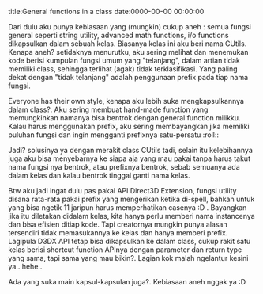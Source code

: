 title:General functions in a class
date:0000-00-00 00:00:00

Dari dulu aku punya kebiasaan yang (mungkin) cukup aneh : semua fungsi general seperti string utility, advanced math functions, i/o functions dikapsulkan dalam sebuah kelas. Biasanya kelas ini aku beri nama CUtils. Kenapa aneh? setidaknya menurutku, aku sering melihat dan menemukan kode berisi kumpulan fungsi umum yang "telanjang", dalam artian tidak memiliki class, sehingga terlihat (agak) tidak terklasifikasi. Yang paling dekat dengan "tidak telanjang" adalah penggunaan prefix pada tiap nama fungsi.

Everyone has their own style, kenapa aku lebih suka mengkapsulkannya dalam class?. Aku sering membuat hand-made function yang memungkinkan namanya bisa bentrok dengan general function milikku. Kalau harus menggunakan prefix, aku sering membayangkan jika memiliki puluhan fungsi dan ingin mengganti prefixnya satu-persatu :roll::

Jadi? solusinya ya dengan merakit class CUtils tadi, selain itu kelebihannya juga aku bisa menyebarnya ke siapa aja yang mau pakai tanpa harus takut nama fungsi nya bentrok, atau prefixnya bentrok, sebab semuanya ada dalam kelas dan kalau bentrok tinggal ganti nama kelas.

Btw aku jadi ingat dulu pas pakai API Direct3D Extension, fungsi utility disana rata-rata pakai prefix yang mengerikan ketika di-spell, bahkan untuk yang bisa ngetik 11 jaripun harus memperhatikan casenya :D . Bayangkan jika itu diletakan didalam kelas, kita hanya perlu memberi nama instancenya dan bisa efisien ditiap kode. Tapi creatornya mungkin punya alasan tersendiri tidak memasukannya ke kelas dan hanya memberi prefix. Lagipula D3DX API tetap bisa dikapsulkan ke dalam class, cukup rakit satu kelas berisi shortcut function APInya dengan parameter dan return type yang sama, tapi sama yang mau bikin?. Lagian kok malah ngelantur kesini ya.. hehe..

Ada yang suka main kapsul-kapsulan juga?. Kebiasaan aneh nggak ya :D
